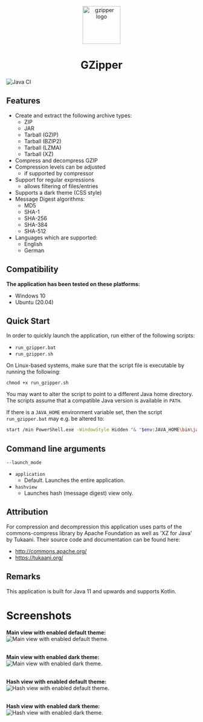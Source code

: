 <p align="center">
  <img alt="gzipper logo" src="./src/main/resources/images/icon_256.png" width="100px" />
  <h1 align="center">GZipper</h1>
</p>

![Java CI](https://github.com/turbolocust/GZipper/workflows/Java%20CI/badge.svg?branch=master)

## Features

* Create and extract the following archive types:
  - ZIP
  - JAR
  - Tarball (GZIP)
  - Tarball (BZIP2)
  - Tarball (LZMA)
  - Tarball (XZ)
* Compress and decompress GZIP
* Compression levels can be adjusted
  - if supported by compressor
* Support for regular expressions
  - allows filtering of files/entries
* Supports a dark theme (CSS style)
* Message Digest algorithms:
  - MD5
  - SHA-1
  - SHA-256
  - SHA-384
  - SHA-512
* Languages which are supported:
  - English
  - German

## Compatibility

<b>The application has been tested on these platforms:</b>
 * Windows 10
 * Ubuntu (20.04)

## Quick Start

In order to quickly launch the application, run either of the following scripts:
* `run_gzipper.bat`
* `run_gzipper.sh`

On Linux-based systems, make sure that the script file is executable by running the following:

```shell
chmod +x run_gzipper.sh
```

You may want to alter the script to point to a different Java home directory.<br />
The scripts assume that a compatible Java version is available in `PATH`.<br />

If there is a `JAVA_HOME` environment variable set, then the script `run_gzipper.bat` may e.g. be altered to:

```bash
start /min PowerShell.exe -WindowStyle Hidden "& "$env:JAVA_HOME\bin\java" --module-path ..."
```

## Command line arguments

`--launch_mode`
- `application`
  - Default. Launches the entire application.
- `hashview`
  - Launches hash (message digest) view only.

## Attribution

For compression and decompression this application uses parts of the commons-compress library by Apache Foundation as well as 'XZ for Java' by Tukaani. Their source code and documentation can be found here: 
  - <a href>http://commons.apache.org/</a>
  - <a href>https://tukaani.org/</a>

## Remarks

This application is built for Java 11 and upwards and supports Kotlin.

# Screenshots

<b>Main view with enabled default theme:</b><br />
![Main view with enabled default theme.](./images/gzipper_gui_FX_mainView.PNG)

<br /><b>Main view with enabled dark theme:</b><br />
![Main view with enabled dark theme.](./images/gzipper_gui_FX_mainView_dark.PNG)

<br /><b>Hash view with enabled default theme:</b><br />
![Hash view with enabled default theme.](./images/gzipper_gui_FX_hashView.PNG)

<br /><b>Hash view with enabled dark theme:</b><br />
![Hash view with enabled dark theme.](./images/gzipper_gui_FX_hashView_dark.PNG)
